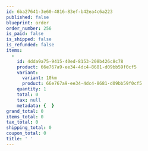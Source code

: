 ```yaml
---
id: 6ba27641-3e60-4816-83ef-b42ea4c6a223
published: false
blueprint: order
order_number: 256
is_paid: false
is_shipped: false
is_refunded: false
items:
  -
    id: 4dda9a75-9415-40ed-8153-208b426c8c78
    product: 66e767a9-ee34-4dc4-8681-d09bb59f0cf5
    variant:
      variant: 10km
      product: 66e767a9-ee34-4dc4-8681-d09bb59f0cf5
    quantity: 1
    total: 0
    tax: null
    metadata: {  }
grand_total: 0
items_total: 0
tax_total: 0
shipping_total: 0
coupon_total: 0
title: ' '
---
```

